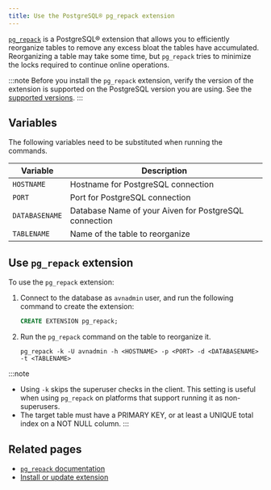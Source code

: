 ```yaml
---
title: Use the PostgreSQL® pg_repack extension
---
```


[`pg_repack`](https://reorg.github.io/pg_repack/) is a PostgreSQL® extension that allows you to efficiently reorganize tables to remove any excess bloat the tables have accumulated.
Reorganizing a table may take some time, but `pg_repack` tries to minimize the locks required to continue online operations.

:::note
Before you install the `pg_repack` extension, verify the version of the
extension is supported on the PostgreSQL version you are using. See the [supported versions](https://reorg.github.io/pg_repack/).
:::

## Variables

The following variables need to be substituted when running the
commands.

|    Variable    |                      Description                      |
|----------------|-------------------------------------------------------|
| `HOSTNAME`     | Hostname for PostgreSQL connection                    |
| `PORT`         | Port for PostgreSQL connection                        |
| `DATABASENAME` | Database Name of your Aiven for PostgreSQL connection |
| `TABLENAME`    | Name of the table to reorganize                       |

## Use `pg_repack` extension

To use the `pg_repack` extension:

1.  Connect to the database as `avnadmin` user, and run the following
    command to create the extension:

    ```sql
    CREATE EXTENSION pg_repack;
    ```

1.  Run the `pg_repack` command on the table to reorganize it.

    ```bas
    pg_repack -k -U avnadmin -h <HOSTNAME> -p <PORT> -d <DATABASENAME> -t <TABLENAME>
    ```

:::note
- Using `-k` skips the superuser checks in the client. This setting is
  useful when using `pg_repack` on platforms that support running it as non-superusers.
- The target table must have a PRIMARY KEY, or at least a UNIQUE total index on a NOT NULL column.
:::

## Related pages

- [`pg_repack` documentation](https://reorg.github.io/pg_repack/)
- [Install or update extension](/docs/products/postgresql/howto/manage-extensions)
